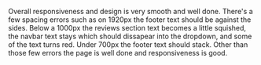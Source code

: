  



Overall responsiveness and design is very smooth and well done. There's a few spacing errors such as on 1920px the footer text should be against the sides. Below a 1000px the reviews section text becomes a little squished, the navbar text stays which should dissapear into the dropdown, and some of the text turns red. Under 700px the footer text should stack. Other than those few errors the page is well done and responsiveness is good. 
